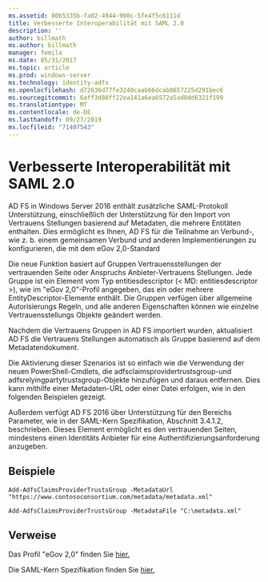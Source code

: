 ```yaml
---
ms.assetid: 80b5335b-fa02-4944-900c-5fe4f5c6111d
title: Verbesserte Interoperabilität mit SAML 2.0
description: ''
author: billmath
ms.author: billmath
manager: femila
ms.date: 05/31/2017
ms.topic: article
ms.prod: windows-server
ms.technology: identity-adfs
ms.openlocfilehash: d72636d77fe3240caab66dcab8657225d291bec6
ms.sourcegitcommit: 6aff3d88ff22ea141a6ea6572a5ad8dd6321f199
ms.translationtype: MT
ms.contentlocale: de-DE
ms.lasthandoff: 09/27/2019
ms.locfileid: "71407543"
---
```

# <a name="improved-interoperability-with-saml-20"></a>Verbesserte Interoperabilität mit SAML 2.0



  
AD FS in Windows Server 2016 enthält zusätzliche SAML-Protokoll Unterstützung, einschließlich der Unterstützung für den Import von Vertrauens Stellungen basierend auf Metadaten, die mehrere Entitäten enthalten.  Dies ermöglicht es Ihnen, AD FS für die Teilnahme an Verbund-, wie z. b. einem gemeinsamen Verbund und anderen Implementierungen zu konfigurieren, die mit dem eGov 2,0-Standard   
  
Die neue Funktion basiert auf Gruppen Vertrauensstellungen der vertrauenden Seite oder Anspruchs Anbieter-Vertrauens Stellungen. Jede Gruppe ist ein Element vom Typ entitiesdescriptor (< MD: entitiesdescriptor >), wie im "eGov 2,0"-Profil angegeben, das ein oder mehrere EntityDescriptor-Elemente enthält.  Die Gruppen verfügen über allgemeine Autorisierungs Regeln, und alle anderen Eigenschaften können wie einzelne Vertrauensstellungs Objekte geändert werden.  
  
Nachdem die Vertrauens Gruppen in AD FS importiert wurden, aktualisiert AD FS die Vertrauens Stellungen automatisch als Gruppe basierend auf dem Metadatendokument.  
  
Die Aktivierung dieser Szenarios ist so einfach wie die Verwendung der neuen PowerShell-Cmdlets, die adfsclaimsprovidertrustsgroup-und adfsrelyingpartytrustsgroup-Objekte hinzufügen und daraus entfernen. Dies kann mithilfe einer Metadaten-URL oder einer Datei erfolgen, wie in den folgenden Beispielen gezeigt.  
  
Außerdem verfügt AD FS 2016 über Unterstützung für den Bereichs Parameter, wie in der SAML-Kern Spezifikation, Abschnitt 3.4.1.2, beschrieben. Dieses Element ermöglicht es den vertrauenden Seiten, mindestens einen Identitäts Anbieter für eine Authentifizierungsanforderung anzugeben.  
  
## <a name="examples"></a>Beispiele  
  
```  
Add-AdfsClaimsProviderTrustsGroup -MetadataUrl "https://www.contosoconsortium.com/metadata/metadata.xml"   
```  
  
  
  
```  
Add-AdfsClaimsProviderTrustsGroup -MetadataFile "C:\metadata.xml"   
```  
  
## <a name="references"></a>Verweise  
  
Das Profil "eGov 2,0" finden Sie [hier.](https://kantarainitiative.org/confluence/download/attachments/60817482/kantara-report-egov-saml2-profile-2.0.pdf?version=1&modificationDate=1345580916000&api=v2)  
  
Die SAML-Kern Spezifikation finden Sie [hier.](https://docs.oasis-open.org/security/saml/v2.0/saml-core-2.0-os.pdf)   


